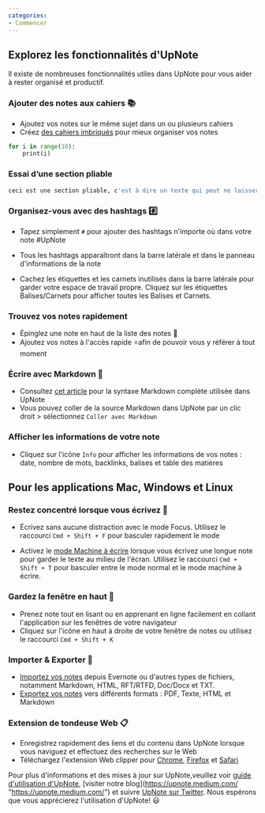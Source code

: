 ```yaml
---
categories:
- Commencer
---
```

## Explorez les fonctionnalités d'UpNote

Il existe de nombreuses fonctionnalités utiles dans UpNote pour vous aider à rester organisé et productif.

  

### Ajouter des notes aux cahiers 📚

- Ajoutez vos notes sur le même sujet dans un ou plusieurs cahiers
- Créez [des cahiers imbriqués](https://medium.com/upnote/organize-your-notes-with-nested-notebooks-dd807b0b2289 "https://medium.com/upnote/organize-your-notes-with-nested-notebooks-dd807b0b2289") pour mieux organiser vos notes

```python
for i in range(10):
    print(i)


```

### Essai d’une section pliable

  

```python
ceci est une section pliable, c'est à dire un texte qui peut ne laisser apparaître que le titre
```

  

  

### Organisez-vous avec des hashtags #️⃣

- Tapez simplement `#` pour ajouter des hashtags n'importe où dans votre note #UpNote  
    
- Tous les hashtags apparaîtront dans la barre latérale et dans le panneau d'informations de la note
- Cachez les étiquettes et les carnets inutilisés dans la barre latérale pour garder votre espace de travail propre. Cliquez sur les étiquettes Balises/Carnets pour afficher toutes les Balises et Carnets.

  

### Trouvez vos notes rapidement

- Épinglez une note en haut de la liste des notes 📌
- Ajoutez vos notes à l'accès rapide ⭐️afin de pouvoir vous y référer à tout moment

  

### Écrire avec Markdown 📝

- Consultez [cet article](https://medium.com/upnote/how-to-use-markdown-with-upnote-1899b82abd56) pour la syntaxe Markdown complète utilisée dans UpNote
- Vous pouvez coller de la source Markdown dans UpNote par un clic droit > sélectionnez `Coller avec Markdown`

  

### Afficher les informations de votre note

- Cliquez sur l'icône `Info` pour afficher les informations de vos notes : date, nombre de mots, backlinks, balises et table des matières

  

## Pour les applications Mac, Windows et Linux

  

### Restez concentré lorsque vous écrivez 🏹

- Écrivez sans aucune distraction avec le mode Focus. Utilisez le raccourci `Cmd + Shift + F` pour basculer rapidement le mode  
    
- Activez le [mode Machine à écrire](https://medium.com/upnote/typewriter-mode-in-upnote-604286eb1133) lorsque vous écrivez une longue note pour garder le texte au milieu de l'écran. Utilisez le raccourci `Cmd + Shift + T` pour basculer entre le mode normal et le mode machine à écrire.  
    

  

### Gardez la fenêtre en haut 📍

- Prenez note tout en lisant ou en apprenant en ligne facilement en collant l'application sur les fenêtres de votre navigateur
- Cliquez sur l'icône en haut à droite de votre fenêtre de notes ou utilisez le raccourci `Cmd + Shift + K`

  

### Importer & Exporter 📃

- [Importez vos notes](https://medium.com/upnote/import-notes-to-upnote-16282a74cd48) depuis Evernote ou d'autres types de fichiers, notamment Markdown, HTML, RFT/RTFD, Doc/Docx et TXT.
- [Exportez vos notes](https://medium.com/upnote/export-your-notes-3d8d6f7739d7) vers différents formats : PDF, Texte, HTML et Markdown

  

### Extension de tondeuse Web 📋

- Enregistrez rapidement des liens et du contenu dans UpNote lorsque vous naviguez et effectuez des recherches sur le Web
- Téléchargez l'extension Web clipper pour [Chrome](https://chrome.google.com/webstore/detail/upnote-web-clipper/nloebbaneekjiakbhafchdlfjmildnni), [Firefox](https://addons.mozilla.org/en-US/firefox/addon/upnote-web-clipper/) et [Safari](https://apps.apple.com/us/app/upnote-web-clipper/id1566998257?mt=12)

  

Pour plus d'informations et des mises à jour sur UpNote,veuillez voir [guide d'utilisation d'UpNote](https://help.getupnote.com/ "https://help.getupnote.com/"), [visiter notre blog](https://upnote.medium.com/ "https://upnote.medium.com/") et suivre [UpNote sur Twitter](https://twitter.com/upnote_app "https://twitter.com/upnote_app"). Nous espérons que vous apprécierez l'utilisation d'UpNote! 😃